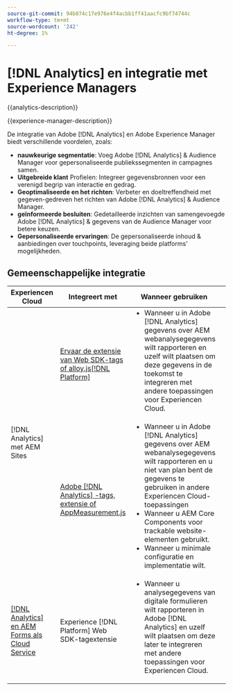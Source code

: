 ```yaml
---
source-git-commit: 94b074c17e976e4f4acbb1ff41aacfc9bf74744c
workflow-type: tm+mt
source-wordcount: '242'
ht-degree: 1%

---
```



# [!DNL Analytics] en integratie met Experience Managers

{{analytics-description}}

{{experience-manager-description}}

De integratie van Adobe [!DNL Analytics] en Adobe Experience Manager biedt verschillende voordelen, zoals:

+ **nauwkeurige segmentatie**: Voeg Adobe [!DNL Analytics] &amp; Audience Manager voor gepersonaliseerde publiekssegmenten in campagnes samen.
+ **Uitgebreide klant** Profielen: Integreer gegevensbronnen voor een verenigd begrip van interactie en gedrag.
+ **Geoptimaliseerde en het richten**: Verbeter en doeltreffendheid met gegeven-gedreven het richten van Adobe [!DNL Analytics] &amp; Audience Manager.
+ **geïnformeerde besluiten**: Gedetailleerde inzichten van samengevoegde Adobe [!DNL Analytics] &amp; gegevens van de Audience Manager voor betere keuzen.
+ **Gepersonaliseerde ervaringen**: De gepersonaliseerde inhoud &amp; aanbiedingen over touchpoints, leveraging beide platforms&#39; mogelijkheden.

## Gemeenschappelijke integratie

<table>
    <thead>
        <tr>
            <th>Experiencen Cloud</th>
            <th>Integreert met</th>
            <th>Wanneer gebruiken</th>
            <th>Vaak voorkomende gebruiksscenario's</th>
        </tr>
    </thead>
    <tbody>
        <tr>
            <td rowspan="2">[!DNL Analytics] met AEM Sites</a></td>
            <td><a href="https://experienceleague.adobe.com/docs/experience-manager-learn/sites/integrations/experience-platform/analytics-using-web-sdk.html?lang=nl-NL" target="_blank" rel="noreferrer">Ervaar de extensie van Web SDK-tags of alloy.js[!DNL Platform]</a></td>
            <td>
                <ul style="margin-top: 0;">
                    <li>Wanneer u in Adobe [!DNL Analytics] gegevens over AEM webanalysegegevens wilt rapporteren en uzelf wilt plaatsen om deze gegevens in de toekomst te integreren met andere toepassingen voor Experiencen Cloud.</li>
                </ul>
            </td>
            <td>
                <ul style="margin-top: 0;">
                  <li>Websiteverkeer bijhouden.</li>
                  <li>Bewaking van marketingcampagnes.</li>
                  <li>Websiteprestaties optimaliseren.</li>
                </ul>
            </td>
        </tr>
        <tr>
            <td><a href="https://experienceleague.adobe.com/docs/experience-manager-learn/sites/integrations/analytics/collect-data-analytics.html?lang=nl-NL" target="_blank" rel="noreferrer">Adobe [!DNL Analytics] -tags, extensie of AppMeasurement.js</a></td>
            <td>
                <ul style="margin-top: 0;">
                    <li>Wanneer u in Adobe [!DNL Analytics] gegevens over AEM webanalysegegevens wilt rapporteren en u niet van plan bent de gegevens te gebruiken in andere Experiencen Cloud-toepassingen</li>
                    <li>Wanneer u AEM Core Components voor trackable website-elementen gebruikt.</li>
                    <li>Wanneer u minimale configuratie en implementatie wilt.</li>
                </ul>
            </td>
            <td>
                <ul style="margin-top: 0;">
                  <li>Websiteverkeer bijhouden.</li>
                  <li>Bewaking van marketingcampagnes.</li>
                  <li>Websiteprestaties optimaliseren.</li>
                </ul>
            </td>
        </tr>
        <tr>
            <td><a href="https://experienceleague.adobe.com/docs/experience-manager-learn/cloud-service/forms/forms-and-analytics/introduction.html?lang=nl-NL" target="_blank" rel="noreferrer">[!DNL Analytics] en AEM Forms als Cloud Service</a></td>
            <td>Experience [!DNL Platform] Web SDK-tagextensie</td>
            <td>
              <ul style="margin-top: 0;">
                <li>Wanneer u analysegegevens van digitale formulieren wilt rapporteren in Adobe [!DNL Analytics] en uzelf wilt plaatsen om deze later te integreren met andere toepassingen voor Experiencen Cloud.</li>
              </ul>
            </td>
            <td>
                <ul style="margin-top: 0;">
                  <li>Formulier verzenden volgen.</li>
                  <li>Formulierveldfouten controleren.</li>
                  <li>Rapport over ingediende waarden voor formuliervelden.</li>
                </ul>
            </td>
        </tr>
    </tbody>          
</table>
